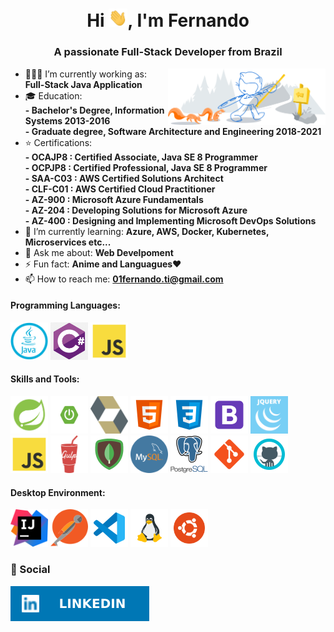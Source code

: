 <h1 align="center">Hi <img src="https://raw.githubusercontent.com/FernandoUnix/FernandoUnix/master/assets/hi.gif" width="30px">, I'm Fernando</h1>


<h3 align="center">A passionate Full-Stack Developer from Brazil</h3>

<img width="50%" align="right" alt="Github Image" src="https://raw.githubusercontent.com/FernandoUnix/FernandoUnix/master/assets/github.svg" />

- 👨🏽‍💻 I’m currently working as: **Full-Stack Java Application**
- 🎓  Education:<br>
  **- Bachelor's Degree, Information Systems 2013-2016**<br>
  **- Graduate degree, Software Architecture and Engineering 2018-2021**<br>
- ⭐️  Certifications:<br>
  **- OCAJP8 : Certified Associate, Java SE 8 Programmer**<br>
  **- OCPJP8 : Certified Professional, Java SE 8 Programmer**<br>
  **- SAA-C03 : AWS Certified Solutions Architect**<br>
  **- CLF-C01 : AWS Certified Cloud Practitioner**<br>
  **- AZ-900 : Microsoft Azure Fundamentals**<br>
  **- AZ-204 : Developing Solutions for Microsoft Azure**<br>
  **- AZ-400 : Designing and Implementing Microsoft DevOps Solutions**
- 🌱 I’m currently learning: **Azure, AWS, Docker, Kubernetes, Microservices etc...**
- 💬 Ask me about: **Web Develpoment**
- ⚡ Fun fact: **Anime and Languagues**❤
- 📫 How to reach me: **01fernando.ti@gmail.com**
<h4>Programming Languages: </h4>
<p align="left">
 <img style="margin: auto;" src="https://raw.githubusercontent.com/FernandoUnix/FernandoUnix/master/assets/java.png" alt="Java" width="60" height="60"/>
 <img style="margin: auto;" src="https://raw.githubusercontent.com/FernandoUnix/FernandoUnix/master/assets/csharp.png" alt="C#" width="60" height="60"/>
 <img style="[margin: auto;" src="https://raw.githubusercontent.com/FernandoUnix/FernandoUnix/master/assets/js.png" alt="Java Script" width="60" height="60"/>
</p>

<h4>Skills and Tools: </h4>
<p align="left">
	<img style="margin: auto;" src="https://raw.githubusercontent.com/FernandoUnix/FernandoUnix/master/assets/spring.png" alt=html5 width="60" height="60"/> 
	<img style="margin: auto;" src="https://raw.githubusercontent.com/FernandoUnix/FernandoUnix/master/assets/springboot.png" alt=html5 width="60" height="60"/> 
	<img style="margin: auto;" src="https://raw.githubusercontent.com/FernandoUnix/FernandoUnix/master/assets/hibernate.png" alt=html5 width="60" height="60"/> 
	<img style="margin: auto;" src="https://raw.githubusercontent.com/FernandoUnix/FernandoUnix/master/assets/html.png" alt=html5 width="60" height="60"/> 
	<img style="margin: auto;" src="https://raw.githubusercontent.com/FernandoUnix/FernandoUnix/master/assets/css.png" alt=css3 width="60" height="60"/> 
	<img style="margin: auto;" src="https://raw.githubusercontent.com/FernandoUnix/FernandoUnix/master/assets/bootstrap.png" alt=bootstrap width="60" height="60"/>
	<img style="margin: auto;" src="https://raw.githubusercontent.com/FernandoUnix/FernandoUnix/master/assets/jquery.png" alt=jquery width="60" height="60"/>
        <img style="margin: auto;" src="https://raw.githubusercontent.com/FernandoUnix/FernandoUnix/master/assets/js.png" alt=javascript width="60" height="60"/>
	<img style="margin: auto;" src="https://raw.githubusercontent.com/FernandoUnix/FernandoUnix/master/assets/gulp.png" alt=gulp width="60" height="60"/> 
	<img style="margin: auto;" src="https://raw.githubusercontent.com/FernandoUnix/FernandoUnix/master/assets/mondodb.png" alt=mongodb width="60" height="60"/> 
	<img style="margin: auto;" src="https://raw.githubusercontent.com/FernandoUnix/FernandoUnix/master/assets/mysql.png" alt=mysql width="60" height="60"/> 
	<img style="margin: auto;" src="https://raw.githubusercontent.com/FernandoUnix/FernandoUnix/master/assets/postgresql.png" alt=postgresql width="60" height="60"/> 
	<img style="margin: auto;" src="https://raw.githubusercontent.com/FernandoUnix/FernandoUnix/master/assets/git-logo.png" alt=git width="60" height="60"/>
        <img style="margin: auto;" src="https://raw.githubusercontent.com/FernandoUnix/FernandoUnix/master/assets/github.png" alt=github width="60" height="60"/>

</p>

<h4>Desktop Environment: </h4>
<p align="left">
    <img style="margin: auto;" src="https://raw.githubusercontent.com/FernandoUnix/FernandoUnix/master/assets/intelij.png" alt=vs width="60" height="60"/>
  <img style="margin: auto;" src="https://raw.githubusercontent.com/FernandoUnix/FernandoUnix/master/assets/postman.png" alt=vs width="60" height="60"/>
  <img style="margin: auto;" src="https://raw.githubusercontent.com/FernandoUnix/FernandoUnix/master/assets/vscode.png" alt=vs width="60" height="60"/>
  <img style="margin: auto;" src="https://raw.githubusercontent.com/FernandoUnix/FernandoUnix/master/assets/linux.png" alt=linux width="60" height="60"/>
  <img style="margin: auto;" src="https://raw.githubusercontent.com/FernandoUnix/FernandoUnix/master/assets/ubuntu.png" alt=ubuntu width="60" height="60"/>
</p>


### 👨 Social
<!--
reference : https://github.com/alexandresanlim/Badges4-README.md-Profile
-->
[<img src="https://raw.githubusercontent.com/FernandoUnix/FernandoUnix/master/assets/linkedin.svg" />](https://www.linkedin.com/in/fernandounix)
